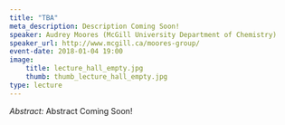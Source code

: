 ```yaml
---
title: "TBA"
meta_description: Description Coming Soon!
speaker: Audrey Moores (McGill University Department of Chemistry)
speaker_url: http://www.mcgill.ca/moores-group/
event-date: 2018-01-04 19:00
image:
    title: lecture_hall_empty.jpg
    thumb: thumb_lecture_hall_empty.jpg
type: lecture
---
```

*Abstract:*
Abstract Coming Soon!
